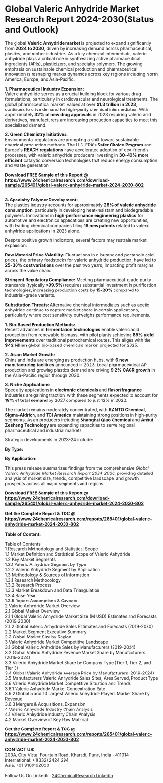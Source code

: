 <h1>Global Valeric Anhydride Market Research Report 2024-2030(Status and Outlook)</h1><p>The global <strong>Valeric Anhydride market</strong> is projected to expand significantly from <strong>2024 to 2030</strong>, driven by increasing demand across pharmaceutical, plastics, and rubber industries. As a key chemical intermediate, valeric anhydride plays a critical role in synthesizing active pharmaceutical ingredients (APIs), plasticizers, and specialty polymers. The growing emphasis on sustainable chemical production and pharmaceutical innovation is reshaping market dynamics across key regions including North America, Europe, and Asia-Pacific.</p><p><strong>1. Pharmaceutical Industry Expansion:</strong><br>
Valeric anhydride serves as a crucial building block for various drug formulations, particularly in cardiovascular and neurological treatments. The global pharmaceutical market, valued at over <strong>$1.3 trillion in 2023</strong>, continues to drive demand for high-purity chemical intermediates. With approximately <strong>32% of new drug approvals</strong> in 2023 requiring valeric acid derivatives, manufacturers are increasing production capacities to meet this specialized demand.</p><p><strong>2. Green Chemistry Initiatives:</strong><br>
Environmental regulations are prompting a shift toward sustainable chemical production methods. The U.S. EPA's <strong>Safer Choice Program</strong> and Europe's <strong>REACH regulations</strong> have accelerated adoption of eco-friendly processes, with valeric anhydride producers investing in <strong>30-40% more efficient</strong> catalytic conversion technologies that reduce energy consumption and waste generation.</p><div><b>Download FREE Sample of this Report @ 
            <a href="https://www.24chemicalresearch.com/download-sample/265401/global-valeric-anhydride-market-2024-2030-802">
            https://www.24chemicalresearch.com/download-sample/265401/global-valeric-anhydride-market-2024-2030-802</a></b></div><br><p><strong>3. Specialty Polymer Development:</strong><br>
The plastics industry accounts for approximately <strong>28% of valeric anhydride consumption</strong>, particularly in developing heat-resistant and biodegradable polymers. Innovations in <strong>high-performance engineering plastics</strong> for automotive and electronics applications are creating new opportunities, with leading chemical companies filing <strong>18 new patents</strong> related to valeric anhydride applications in 2023 alone.</p><p>Despite positive growth indicators, several factors may restrain market expansion:</p><p><strong>Raw Material Price Volatility:</strong> Fluctuations in n-butane and pentanoic acid prices, the primary feedstocks for valeric anhydride production, have led to <strong>25-30% cost variations</strong> over the past two years, impacting profit margins across the value chain.</p><p><strong>Stringent Regulatory Compliance:</strong> Meeting pharmaceutical-grade purity standards (typically <strong>&gt;99.5%</strong>) requires substantial investment in purification technologies, increasing production costs by <strong>15-20%</strong> compared to industrial-grade variants.</p><p><strong>Substitution Threats:</strong> Alternative chemical intermediates such as acetic anhydride continue to capture market share in certain applications, particularly where cost sensitivity outweighs performance requirements.</p><p><strong>1. Bio-Based Production Methods:</strong><br>
Recent advances in <strong>fermentation technologies</strong> enable valeric acid production from renewable biomass, with pilot plants achieving <strong>85% yield improvements</strong> over traditional petrochemical routes. This aligns with the <strong>$42 billion</strong> global bio-based chemicals market projected for 2025.</p><p><strong>2. Asian Market Growth:</strong><br>
China and India are emerging as production hubs, with <strong>6 new manufacturing facilities</strong> announced in 2023. Local pharmaceutical API production and growing plastics demand are driving <strong>9.2% CAGR growth</strong> in the Asia-Pacific region through 2030.</p><p><strong>3. Niche Applications:</strong><br>
Specialty applications in <strong>electronic chemicals</strong> and <strong>flavor/fragrance</strong> industries are gaining traction, with these segments expected to account for <strong>18% of total demand</strong> by 2027 compared to just 12% in 2022.</p><p>The market remains moderately concentrated, with <strong>KANTO Chemical</strong>, <strong>Sigma-Aldrich</strong>, and <strong>TCI America</strong> maintaining strong positions in high-purity segments. Asian producers including <strong>Shanghai Qiao Chemical</strong> and <strong>Anhui Zesheng Technology</strong> are expanding capacities to serve regional pharmaceutical and industrial markets.</p><p>Strategic developments in 2023-24 include:</p><p><strong>By Type:</strong></p><p><strong>By Application:</strong></p><p>This press release summarizes findings from the comprehensive <em>Global Valeric Anhydride Market Research Report 2024-2030</em>, providing detailed analysis of market size, trends, competitive landscape, and growth prospects across all major segments and regions.</p><div><b>Download FREE Sample of this Report @ 
            <a href="https://www.24chemicalresearch.com/download-sample/265401/global-valeric-anhydride-market-2024-2030-802">
            https://www.24chemicalresearch.com/download-sample/265401/global-valeric-anhydride-market-2024-2030-802</a></b></div><br><div><b>Get the Complete Report & TOC @ 
            <a href="https://www.24chemicalresearch.com/reports/265401/global-valeric-anhydride-market-2024-2030-802">
            https://www.24chemicalresearch.com/reports/265401/global-valeric-anhydride-market-2024-2030-802</a></b></div><br>
            <b>Table of Content:</b><p>Table of Contents<br />
1 Research Methodology and Statistical Scope<br />
1.1 Market Definition and Statistical Scope of Valeric Anhydride<br />
1.2 Key Market Segments<br />
1.2.1 Valeric Anhydride Segment by Type<br />
1.2.2 Valeric Anhydride Segment by Application<br />
1.3 Methodology & Sources of Information<br />
1.3.1 Research Methodology<br />
1.3.2 Research Process<br />
1.3.3 Market Breakdown and Data Triangulation<br />
1.3.4 Base Year<br />
1.3.5 Report Assumptions & Caveats<br />
2 Valeric Anhydride Market Overview<br />
2.1 Global Market Overview<br />
2.1.1 Global Valeric Anhydride Market Size (M USD) Estimates and Forecasts (2019-2030)<br />
2.1.2 Global Valeric Anhydride Sales Estimates and Forecasts (2019-2030)<br />
2.2 Market Segment Executive Summary<br />
2.3 Global Market Size by Region<br />
3 Valeric Anhydride Market Competitive Landscape<br />
3.1 Global Valeric Anhydride Sales by Manufacturers (2019-2024)<br />
3.2 Global Valeric Anhydride Revenue Market Share by Manufacturers (2019-2024)<br />
3.3 Valeric Anhydride Market Share by Company Type (Tier 1, Tier 2, and Tier 3)<br />
3.4 Global Valeric Anhydride Average Price by Manufacturers (2019-2024)<br />
3.5 Manufacturers Valeric Anhydride Sales Sites, Area Served, Product Type<br />
3.6 Valeric Anhydride Market Competitive Situation and Trends<br />
3.6.1 Valeric Anhydride Market Concentration Rate<br />
3.6.2 Global 5 and 10 Largest Valeric Anhydride Players Market Share by Revenue<br />
3.6.3 Mergers & Acquisitions, Expansion<br />
4 Valeric Anhydride Industry Chain Analysis<br />
4.1 Valeric Anhydride Industry Chain Analysis<br />
4.2 Market Overview of Key Raw Material</p><div><b>Get the Complete Report & TOC @ 
            <a href="https://www.24chemicalresearch.com/reports/265401/global-valeric-anhydride-market-2024-2030-802">
            https://www.24chemicalresearch.com/reports/265401/global-valeric-anhydride-market-2024-2030-802</a></b></div><br><b>CONTACT US:</b><br>
            203A, City Vista, Fountain Road, Kharadi, Pune, India - 411014<br>
            International: +1(332) 2424 294<br>
            Asia: +91 9169162030 <br><br>
            Follow Us On LinkedIn: <a href="https://www.linkedin.com/company/24chemicalresearch/">24ChemicalResearch LinkedIn</a>